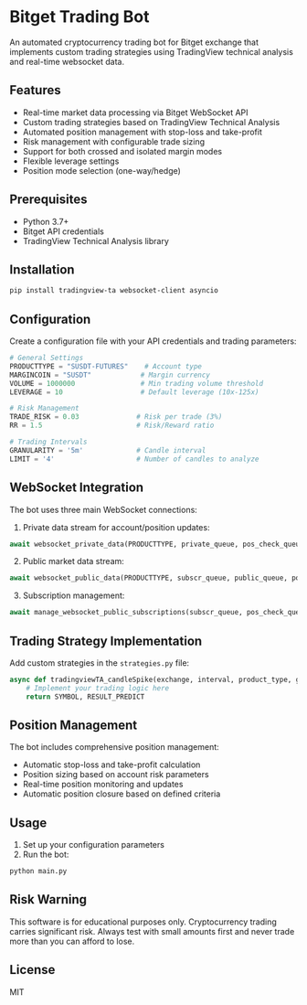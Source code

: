 # Bitget Trading Bot

An automated cryptocurrency trading bot for Bitget exchange that implements custom trading strategies using TradingView technical analysis and real-time websocket data.

## Features

- Real-time market data processing via Bitget WebSocket API
- Custom trading strategies based on TradingView Technical Analysis
- Automated position management with stop-loss and take-profit
- Risk management with configurable trade sizing
- Support for both crossed and isolated margin modes
- Flexible leverage settings
- Position mode selection (one-way/hedge)

## Prerequisites

- Python 3.7+
- Bitget API credentials
- TradingView Technical Analysis library

## Installation

```bash
pip install tradingview-ta websocket-client asyncio
```

## Configuration

Create a configuration file with your API credentials and trading parameters:

```python
# General Settings
PRODUCTTYPE = "SUSDT-FUTURES"    # Account type
MARGINCOIN = "SUSDT"            # Margin currency
VOLUME = 1000000                # Min trading volume threshold
LEVERAGE = 10                   # Default leverage (10x-125x)

# Risk Management
TRADE_RISK = 0.03              # Risk per trade (3%)
RR = 1.5                       # Risk/Reward ratio

# Trading Intervals
GRANULARITY = '5m'             # Candle interval
LIMIT = '4'                    # Number of candles to analyze
```

## WebSocket Integration

The bot uses three main WebSocket connections:

1. Private data stream for account/position updates:
```python
await websocket_private_data(PRODUCTTYPE, private_queue, pos_check_queue)
```

2. Public market data stream:
```python
await websocket_public_data(PRODUCTTYPE, subscr_queue, public_queue, pos_check_queue)
```

3. Subscription management:
```python
await manage_websocket_public_subscriptions(subscr_queue, pos_check_queue)
```

## Trading Strategy Implementation

Add custom strategies in the `strategies.py` file:

```python
async def tradingviewTA_candleSpike(exchange, interval, product_type, granularity, limit, volume, symb_def):
    # Implement your trading logic here
    return SYMBOL, RESULT_PREDICT
```

## Position Management

The bot includes comprehensive position management:

- Automatic stop-loss and take-profit calculation
- Position sizing based on account risk parameters
- Real-time position monitoring and updates
- Automatic position closure based on defined criteria

## Usage

1. Set up your configuration parameters
2. Run the bot:

```bash
python main.py
```

## Risk Warning

This software is for educational purposes only. Cryptocurrency trading carries significant risk. Always test with small amounts first and never trade more than you can afford to lose.

## License

MIT
